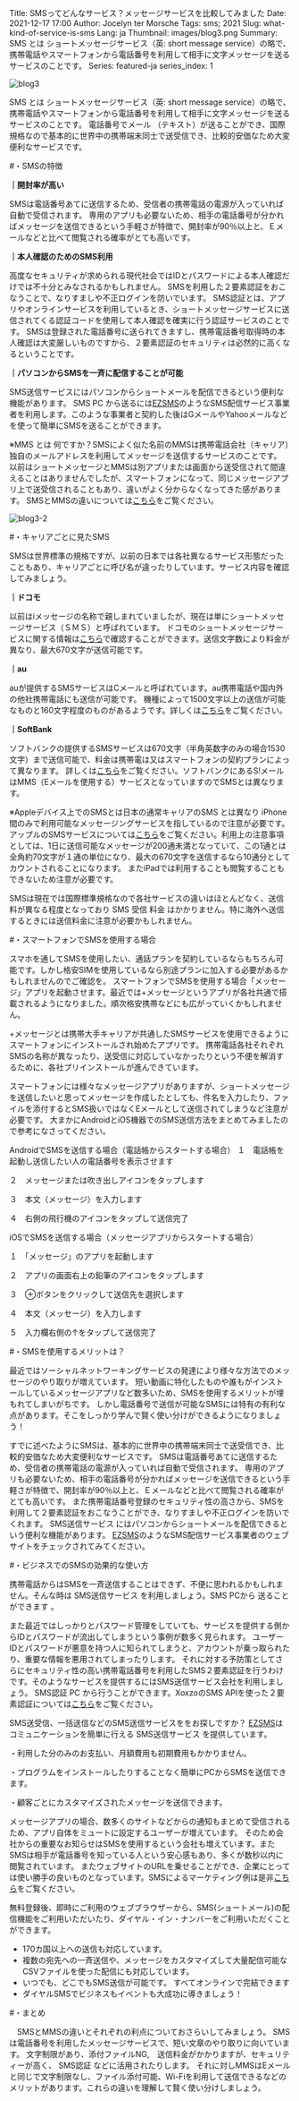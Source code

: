 Title: SMSってどんなサービス？メッセージサービスを比較してみました
Date: 2021-12-17 17:00
Author: Jocelyn ter Morsche
Tags: sms; 2021
Slug: what-kind-of-service-is-sms
Lang: ja
Thumbnail: images/blog3.png
Summary: SMS とは ショートメッセージサービス（英: short message service）の略で、携帯電話やスマートフォンから電話番号を利用して相手に文字メッセージを送るサービスのことです。
Series: featured-ja
series_index: 1

![blog3](/images/blog3.png)

SMS とは ショートメッセージサービス（英: short message service）の略で、携帯電話やスマートフォンから電話番号を利用して相手に文字メッセージを送るサービスのことです。
電話番号でメール （テキスト）が送ることができ、国際規格なので基本的に世界中の携帯端末同士で送受信でき、比較的安価なため大変便利なサービスです。

#・SMSの特徴

**｜開封率が高い**

SMSは電話番号あてに送信するため、受信者の携帯電話の電源が入っていれば自動で受信されます。
専用のアプリも必要ないため、相手の電話番号が分かればメッセージを送信できるという手軽さが特徴で、開封率が90％以上と、Ｅメールなどと比べて閲覧される確率がとても高いです。

**｜本人確認のためのSMS利用**

高度なセキュリティが求められる現代社会ではIDとパスワードによる本人確認だけでは不十分とみなされるかもしれません。
SMSを利用した２要素認証をおこなうことで、なりすましや不正ログインを防いでいます。
SMS認証とは、アプリやオンラインサービスを利用しているとき、ショートメッセージサービスに送信されてくる認証コードを使用して本人確認を確実に行う認証サービスのことです。
SMSは登録された電話番号に送られてきますし、携帯電話番号取得時の本人確認は大変厳しいものですから、２要素認証のセキュリティは必然的に高くなるということです。


**｜パソコンからSMSを一斉に配信することが可能**

SMS送信サービスにはパソコンからショートメールを配信できるという便利な機能があります。 
SMS PC から送るには[EZSMS](https://www.ezsms.biz/ja/)のようなSMS配信サービス事業者を利用します。このような事業者と契約した後はGメールやYahooメールなどを使って簡単にSMSを送ることができます。

※MMS とは 何ですか？SMSによく似た名前のMMSは携帯電話会社（キャリア）独自のメールアドレスを利用してメッセージを送信するサービスのことです。
以前はショートメッセージとMMSは別アプリまたは画面から送受信されて間違えることはありませんでしたが、スマートフォンになって、同じメッセージアプリ上で送受信されることもあり、違いがよく分からなくなってきた感があります。
SMSとMMSの違いについては[こちら](https://blog.xoxzo.com/ja/2021/11/30/sms-or-mms/)をご覧ください。

![blog3-2](/images/blog3-2.jpg)

#・キャリアごとに見たSMS

SMSは世界標準の規格ですが、以前の日本では各社異なるサービス形態だったこともあり、キャリアごとに呼び名が違ったりしています。サービス内容を確認してみましょう。

**｜ドコモ**

以前はiメッセージの名称で親しまれていましたが、現在は単にショートメッセージサービス（ＳＭＳ）と呼ばれています。
ドコモのショートメッセージサービスに関する情報は[こちら](https://www.nttdocomo.co.jp/service/sms/)で確認することができます。送信文字数により料金が異なり、最大670文字が送信可能です。

**｜au**

auが提供するSMSサービスはCメールと呼ばれています。au携帯電話や国内外の他社携帯電話にも送信が可能です。
機種によって1500文字以上の送信が可能なものと160文字程度のものがあるようです。詳しくは[こちら](https://www.au.com/mobile/service/sms/)をご覧ください。

**｜SoftBank**

ソフトバンクの提供するSMSサービスは670文字（半角英数字のみの場合1530文字）まで送信可能で、料金は携帯電は又はスマートフォンの契約プランによって異なります。
詳しくは[こちら](https://www.softbank.jp/support/faq/view/10714)をご覧ください。ソフトバンクにあるS!メールはMMS（Eメールを使用する）サービスとなっていますのでSMSとは異なります。


※Appleデバイス上でのSMSとは日本の通常キャリアのSMS とは異なり iPhone間のみで利用可能なメッセージングサービスを指しているので注意が必要です。
アップルのSMSサービスについては[こちら](https://support.apple.com/ja-jp/HT207006)をご覧ください。利用上の注意事項としては、1日に送信可能なメッセージが200通未満となっていて、この1通とは全角約70文字が１通の単位になり、最大の670文字を送信するなら10通分としてカウントされることになります。
またiPadでは利用することも閲覧することもできないため注意が必要です。

SMSは現在では国際標準規格なので各社サービスの違いはほとんどなく、送信料が異なる程度となっており SMS 受信 料金 はかかりません。特に海外へ送信するときには送信料金に注意が必要かもしれません。

#・スマートフォンでSMSを使用する場合

スマホを通してSMSを使用したい、通話プランを契約しているならもちろん可能です。しかし格安SIMを使用しているなら別途プランに加入する必要があるかもしれませんのでご確認を。
スマートフォンでSMSを使用する場合「メッセージ」アプリを起動させます。最近では+メッセージというアプリが各社共通で搭載されるようになりました。順次格安携帯などにも広がっていくかもしれません。

+メッセージとは携帯大手キャリアが共通したSMSサービスを使用できるようにスマートフォンにインストールされ始めたアプリです。
携帯電話各社それぞれSMSの名称が異なったり、送受信に対応していなかったりという不便を解消するために、各社プリインストールが進んできています。

スマートフォンには様々なメッセージアプリがありますが、ショートメッセージを送信したいと思ってメッセージを作成したとしても、件名を入力したり、ファイルを添付するとSMS扱いではなくEメールとして送信されてしまうなど注意が必要です。
大まかにAndroidとiOS機器でのSMS送信方法をまとめてみましたので参考になさってください。

AndroidでSMSを送信する場合（電話帳からスタートする場合）
１　電話帳を起動し送信したい人の電話番号を表示させます

２　メッセージまたは吹き出しアイコンをタップします

３　本文（メッセージ）を入力します

４　右側の飛行機のアイコンをタップして送信完了

iOSでSMSを送信する場合（メッセージアプリからスタートする場合）

１　「メッセージ」のアプリを起動します

２　アプリの画面右上の鉛筆のアイコンをタップします

３　⊕ボタンをクリックして送信先を選択します

４　本文（メッセージ）を入力します

５　入力欄右側の↑をタップして送信完了


#・SMSを使用するメリットは？

最近ではソーシャルネットワーキングサービスの発達により様々な方法でのメッセージのやり取りが増えています。
短い動画に特化したものや誰もがインストールしているメッセージアプリなど数多いため、SMSを使用するメリットが埋もれてしまいがちです。
しかし電話番号で送信が可能なSMSには特有の有利な点があります。そこをしっかり学んで賢く使い分けができるようになりましょう！

すでに述べたようにSMSは、基本的に世界中の携帯端末同士で送受信でき、比較的安価なため大変便利なサービスです。
SMSは電話番号あてに送信するため、受信者の携帯電話の電源が入っていれば自動で受信されます。
専用のアプリも必要ないため、相手の電話番号が分かればメッセージを送信できるという手軽さが特徴で、開封率が90％以上と、Ｅメールなどと比べて閲覧される確率がとても高いです。
また携帯電話番号登録のセキュリティ性の高さから、SMSを利用して２要素認証をおこなうことができ、なりすましや不正ログインを防いでくれます。 
SMS送信サービス にはパソコンからショートメールを配信できるという便利な機能があります。 [EZSMS](https://www.ezsms.biz/ja/)のようなSMS配信サービス事業者のウェブサイトをチェックされてみてください。

#・ビジネスでのSMSの効果的な使い方

携帯電話からはSMSを一斉送信することはできず、不便に思われるかもしれません。そんな時は SMS送信サービス を利用しましょう。SMS PCから 送ることができます 。


また最近ではしっかりとパスワード管理をしていても、サービスを提供する側からIDとパスワードが流出してしまうという事例が数多く見られます。
ユーザーIDとパスワードが悪意を持つ人に知られてしまうと、アカウントが乗っ取られたり、重要な情報を悪用されてしまったりします。
それに対する予防策としてさらにセキュリティ性の高い携帯電話番号を利用したSMS２要素認証を行うわけです。そのようなサービスを提供するにはSMS送信サービス会社を利用しましょう。
SMS認証 PC から行うことができます。XoxzoのSMS APIを使った２要素認証については[こちら](https://blog.xoxzo.com/ja/2021/11/22/introduction-2fa-sms/)をご覧ください。

SMS送受信、一括送信などのSMS送信サービスををお探しですか？ [EZSMS](https://www.ezsms.biz/ja/)はコミュニケーションを簡単に行える SMS送信サービス を提供しています。


・利用した分のみのお支払い、月額費用も初期費用もかかりません。

・プログラムをインストールしたりすることなく簡単にPCからSMSを送信できます。

・顧客ごとにカスタマイズされたメッセージを送信できます。

メッセージアプリの場合、数多くのサイトなどからの通知もまとめて受信されるため、アプリ自体をミュートに設定するユーザーが増えています。
そのため会社からの重要なお知らせはSMSを使用するという会社も増えています。またSMSは相手が電話番号を知っている人という安心感もあり、多くが数秒以内に閲覧されています。
またウェブサイトのURLを乗せることができ、企業にとっては使い勝手の良いものとなっています。SMSによるマーケティング例は是非[こちら](https://www.ezsms.biz/ja/faq/industries/)をご覧ください。


無料登録後、即時にご利用のウェブブラウザーから、SMS(ショートメール)の配信機能をご利用いただいたり、ダイヤル・イン・ナンバーをご利用いただくことができます。 
- 170カ国以上への送信も対応しています。
- 複数の宛先への一斉送信や、メッセージをカスタマイズして大量配信可能なCSVファイルを使った配信にも対応しています。 
- いつでも、どこでもSMS送信が可能です。 すべてオンラインで完結できます 
- ダイヤルSMSでビジネスもイベントも大成功に導きましょう！

#・まとめ


　SMSとMMSの違いとそれぞれの利点についておさらいしてみましょう。
 SMSは電話番号を利用したメッセージサービスで、短い文章のやり取りに向いています。
 文字制限があり、添付ファイルNG,　送信料金がかかりますが、セキュリティーが高く、 SMS認証 などに活用されたりします。
 それに対しMMSはEメールと同じで文字制限なし、ファイル添付可能、Wi-Fiを利用して送信できるなどのメリットがあります。これらの違いを理解して賢く使い分けしましょう。


